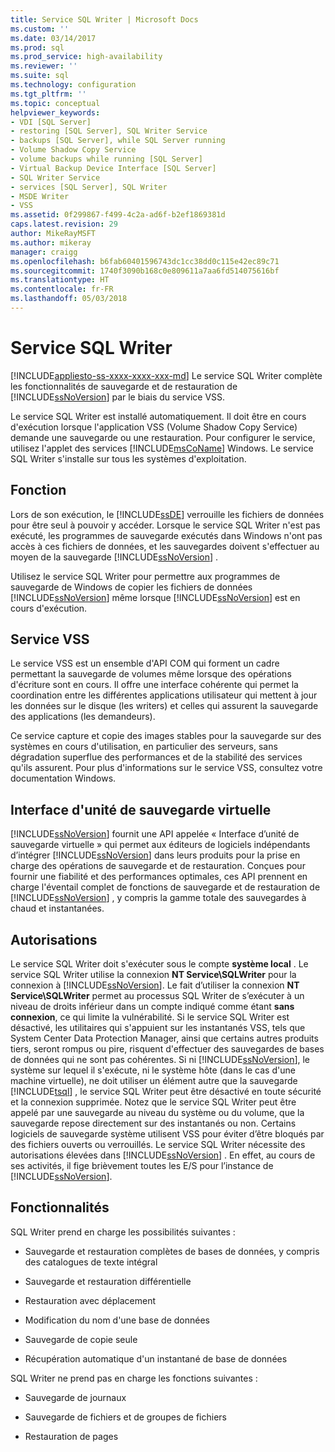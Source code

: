 ```yaml
---
title: Service SQL Writer | Microsoft Docs
ms.custom: ''
ms.date: 03/14/2017
ms.prod: sql
ms.prod_service: high-availability
ms.reviewer: ''
ms.suite: sql
ms.technology: configuration
ms.tgt_pltfrm: ''
ms.topic: conceptual
helpviewer_keywords:
- VDI [SQL Server]
- restoring [SQL Server], SQL Writer Service
- backups [SQL Server], while SQL Server running
- Volume Shadow Copy Service
- volume backups while running [SQL Server]
- Virtual Backup Device Interface [SQL Server]
- SQL Writer Service
- services [SQL Server], SQL Writer
- MSDE Writer
- VSS
ms.assetid: 0f299867-f499-4c2a-ad6f-b2ef1869381d
caps.latest.revision: 29
author: MikeRayMSFT
ms.author: mikeray
manager: craigg
ms.openlocfilehash: b6fab60401596743dc1cc38dd0c115e42ec89c71
ms.sourcegitcommit: 1740f3090b168c0e809611a7aa6fd514075616bf
ms.translationtype: HT
ms.contentlocale: fr-FR
ms.lasthandoff: 05/03/2018
---
```

# <a name="sql-writer-service"></a>Service SQL Writer
[!INCLUDE[appliesto-ss-xxxx-xxxx-xxx-md](../../includes/appliesto-ss-xxxx-xxxx-xxx-md.md)]
  Le service SQL Writer complète les fonctionnalités de sauvegarde et de restauration de [!INCLUDE[ssNoVersion](../../includes/ssnoversion-md.md)] par le biais du service VSS.  
  
 Le service SQL Writer est installé automatiquement. Il doit être en cours d'exécution lorsque l'application VSS (Volume Shadow Copy Service) demande une sauvegarde ou une restauration. Pour configurer le service, utilisez l'applet des services [!INCLUDE[msCoName](../../includes/msconame-md.md)] Windows. Le service SQL Writer s'installe sur tous les systèmes d'exploitation.  
  
## <a name="purpose"></a>Fonction  
 Lors de son exécution, le [!INCLUDE[ssDE](../../includes/ssde-md.md)] verrouille les fichiers de données pour être seul à pouvoir y accéder. Lorsque le service SQL Writer n'est pas exécuté, les programmes de sauvegarde exécutés dans Windows n'ont pas accès à ces fichiers de données, et les sauvegardes doivent s'effectuer au moyen de la sauvegarde [!INCLUDE[ssNoVersion](../../includes/ssnoversion-md.md)] .  
  
 Utilisez le service SQL Writer pour permettre aux programmes de sauvegarde de Windows de copier les fichiers de données [!INCLUDE[ssNoVersion](../../includes/ssnoversion-md.md)] même lorsque [!INCLUDE[ssNoVersion](../../includes/ssnoversion-md.md)] est en cours d'exécution.  
  
## <a name="volume-shadow-copy-service"></a>Service VSS  
 Le service VSS est un ensemble d'API COM qui forment un cadre permettant la sauvegarde de volumes même lorsque des opérations d'écriture sont en cours. Il offre une interface cohérente qui permet la coordination entre les différentes applications utilisateur qui mettent à jour les données sur le disque (les writers) et celles qui assurent la sauvegarde des applications (les demandeurs).  
  
 Ce service capture et copie des images stables pour la sauvegarde sur des systèmes en cours d'utilisation, en particulier des serveurs, sans dégradation superflue des performances et de la stabilité des services qu'ils assurent. Pour plus d'informations sur le service VSS, consultez votre documentation Windows.  
  
## <a name="virtual-backup-device-interface-vdi"></a>Interface d'unité de sauvegarde virtuelle  
 [!INCLUDE[ssNoVersion](../../includes/ssnoversion-md.md)] fournit une API appelée « Interface d’unité de sauvegarde virtuelle » qui permet aux éditeurs de logiciels indépendants d’intégrer [!INCLUDE[ssNoVersion](../../includes/ssnoversion-md.md)] dans leurs produits pour la prise en charge des opérations de sauvegarde et de restauration. Conçues pour fournir une fiabilité et des performances optimales, ces API prennent en charge l'éventail complet de fonctions de sauvegarde et de restauration de [!INCLUDE[ssNoVersion](../../includes/ssnoversion-md.md)] , y compris la gamme totale des sauvegardes à chaud et instantanées.  
  
## <a name="permissions"></a>Autorisations  
 Le service SQL Writer doit s'exécuter sous le compte **système local** . Le service SQL Writer utilise la connexion **NT Service\SQLWriter** pour la connexion à [!INCLUDE[ssNoVersion](../../includes/ssnoversion-md.md)]. Le fait d’utiliser la connexion **NT Service\SQLWriter** permet au processus SQL Writer de s’exécuter à un niveau de droits inférieur dans un compte indiqué comme étant **sans connexion**, ce qui limite la vulnérabilité. Si le service SQL Writer est désactivé, les utilitaires qui s'appuient sur les instantanés VSS, tels que System Center Data Protection Manager, ainsi que certains autres produits tiers, seront rompus ou pire, risquent d'effectuer des sauvegardes de bases de données qui ne sont pas cohérentes. Si ni [!INCLUDE[ssNoVersion](../../includes/ssnoversion-md.md)], le système sur lequel il s'exécute, ni le système hôte (dans le cas d'une machine virtuelle), ne doit utiliser un élément autre que la sauvegarde [!INCLUDE[tsql](../../includes/tsql-md.md)] , le service SQL Writer peut être désactivé en toute sécurité et la connexion supprimée.  Notez que le service SQL Writer peut être appelé par une sauvegarde au niveau du système ou du volume, que la sauvegarde repose directement sur des instantanés ou non. Certains logiciels de sauvegarde système utilisent VSS pour éviter d’être bloqués par des fichiers ouverts ou verrouillés. Le service SQL Writer nécessite des autorisations élevées dans [!INCLUDE[ssNoVersion](../../includes/ssnoversion-md.md)] . En effet, au cours de ses activités, il fige brièvement toutes les E/S pour l’instance de [!INCLUDE[ssNoVersion](../../includes/ssnoversion-md.md)].  
  
## <a name="features"></a>Fonctionnalités  
 SQL Writer prend en charge les possibilités suivantes :  
  
-   Sauvegarde et restauration complètes de bases de données, y compris des catalogues de texte intégral  
  
-   Sauvegarde et restauration différentielle  
  
-   Restauration avec déplacement  
  
-   Modification du nom d'une base de données  
  
-   Sauvegarde de copie seule  
  
-   Récupération automatique d'un instantané de base de données  
  
 SQL Writer ne prend pas en charge les fonctions suivantes :  
  
-   Sauvegarde de journaux  
  
-   Sauvegarde de fichiers et de groupes de fichiers  
  
-   Restauration de pages  
  
  
